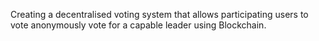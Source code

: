 Creating a decentralised voting system that allows participating users to vote anonymously vote for a capable leader using Blockchain. 
